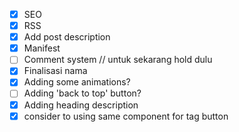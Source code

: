 - [x] SEO
- [x] RSS
- [x] Add post description
- [x] Manifest
- [ ] Comment system // untuk sekarang hold dulu
- [x] Finalisasi nama
- [x] Adding some animations?
- [ ] Adding 'back to top' button?
- [x] Adding heading description
- [x] consider to using same component for tag button
